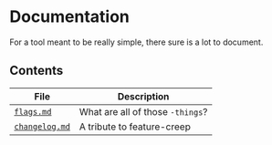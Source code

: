 Documentation
=============
For a tool meant to be really simple, there sure is a lot to document.

Contents
--------
File                             | Description
---------------------------------|------------
[`flags.md`](./flags.md)         | What are all of those `-things`?
[`changelog.md`](./changelog.md) | A tribute to feature-creep
